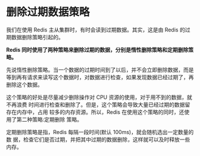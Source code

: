 # 删除过期数据策略

我们在使用 Redis 主从集群时，有时会读到过期数据。其实，这是由 Redis 的过期数据删除策略引起的。

**Redis 同时使用了两种策略来删除过期的数据，分别是惰性删除策略和定期删除策略。**

先说惰性删除策略。当一个数据的过期时间到了以后，并不会立即删除数据，而是等到再有请求来读写这个数据时，对数据进行检查，如果发现数据已经过期了，再删除这个数据。

这个策略的好处是尽量减少删除操作对 CPU 资源的使用，对于用不到的数据，就不再浪费 时间进行检查和删除了。但是，这个策略会导致大量已经过期的数据留存在内存中，占用 较多的内存资源。所以，Redis 在使用这个策略的同时，还使用了第二种策略:定期删除 策略。

定期删除策略是指，Redis 每隔一段时间(默认 100ms)，就会随机选出一定数量的数 据，检查它们是否过期，并把其中过期的数据删除，这样就可以及时释放一些内存。

